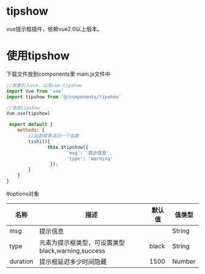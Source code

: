 # tipshow
vue提示框插件，依赖vue2.0以上版本。

# 使用tipshow
下载文件放到components里
main.js文件中
```javascript
//需要引入vue，以及vue-tipshow
import Vue from 'vue'
import tipshow from '@/components/tipshow'

//使用tipshow
Vue.use(tipshow)

 export default {
    methods: {
        //函数需要返回一个函数
        tishi(){
               this.$tipshow({
                      'msg': '提示信息',
                      'type': 'warning'
                });
        }
    }
}
```

#options对象

名称|描述|默认值|值类型
---|---|---|---
msg|提示信息||String
type|元素为提示框类型，可设置类型black,warning,success|black|String
duration|提示框延迟多少时间隐藏|1500|Number
